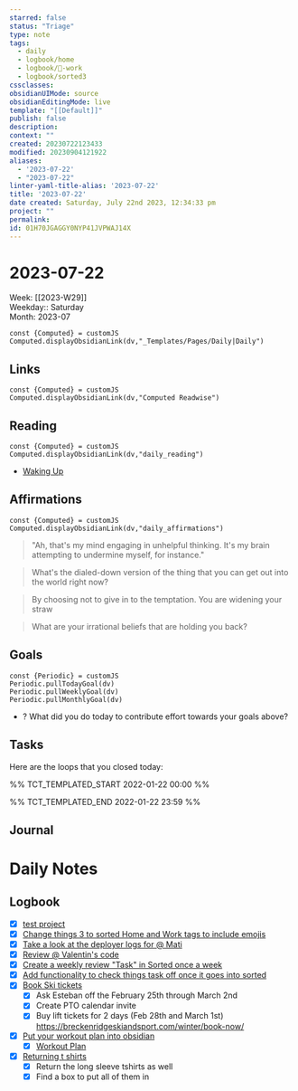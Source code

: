 ```yaml
---
starred: false
status: "Triage"
type: note
tags:
  - daily
  - logbook/home
  - logbook/👔-work
  - logbook/sorted3
cssclasses: 
obsidianUIMode: source
obsidianEditingMode: live
template: "[[Default]]"
publish: false
description: 
context: ""
created: 20230722123433
modified: 20230904121922
aliases:
  - '2023-07-22'
  - "2023-07-22"
linter-yaml-title-alias: '2023-07-22'
title: '2023-07-22'
date created: Saturday, July 22nd 2023, 12:34:33 pm
project: ""
permalink: 
id: 01H70JGAGGY0NYP41JVPWAJ14X
---
```


# 2023-07-22

Week: [[2023-W29]]  
Weekday:: Saturday  
Month: 2023-07

```dataviewjs
const {Computed} = customJS
Computed.displayObsidianLink(dv,"_Templates/Pages/Daily|Daily")
```

## Links

```dataviewjs
const {Computed} = customJS
Computed.displayObsidianLink(dv,"Computed Readwise")
```

## Reading

```dataviewjs
const {Computed} = customJS
Computed.displayObsidianLink(dv,"daily_reading")
```
- [Waking Up]( https://read.readwise.io/read/01gjr2j724698ts9z7mbyxz63z)


## Affirmations

```dataviewjs
const {Computed} = customJS
Computed.displayObsidianLink(dv,"daily_affirmations")
```

> "Ah, that's my mind engaging in unhelpful thinking. It's my brain attempting to undermine myself, for instance."

> What's the dialed-down version of the thing that you can get out into the world right now?

> By choosing not to give in to the temptation. You are widening your straw

> What are your irrational beliefs that are holding you back?

## Goals

```dataviewjs
const {Periodic} = customJS
Periodic.pullTodayGoal(dv)
Periodic.pullWeeklyGoal(dv)
Periodic.pullMonthlyGoal(dv)
```
- ? What did you do today to contribute effort towards your goals above?

## Tasks

Here are the loops that you closed today:

%% TCT_TEMPLATED_START 2022-01-22 00:00 %%

%% TCT_TEMPLATED_END 2022-01-22 23:59 %%

## Journal



# Daily Notes


## Logbook
- [x] [test project](things:///show?id=CeFR71iAADih2xMYHFXe3m)
- [x] [Change things 3 to sorted Home and Work tags to include emojis](things:///show?id=5VPrf2bMxGYcuw9jTUYLoq)
- [x] [Take a look at the deployer logs for @ Mati](things:///show?id=FJp3jB3VV3B7JQuaaeeZzZ)
- [x] [Review @ Valentin's code](things:///show?id=VKboFsFYRqdeHLGfaCQyXW)
- [x] [Create a weekly review "Task" in Sorted once a week](things:///show?id=SHT9rcdBwdbpQQ49A8HC2p)
- [x] [Add functionality to check things task off once it goes into sorted](things:///show?id=45fg5kD5tFegYVsvw2P4ex)
- [x] [Book Ski tickets](things:///show?id=CFAYLKmrAAF9SH85716MZu)
	- [x] Ask Esteban off the February 25th through March 2nd
	- [x] Create PTO calendar invite
	- [x] Buy lift tickets for 2 days (Feb 28th and March 1st) <https://breckenridgeskiandsport.com/winter/book-now/>
- [x] [Put your workout plan into obsidian](things:///show?id=63EkiKWxM77kXRMRSWX66K)
	- [x] [Workout Plan](obsidian://open?vault=knowledge&file=notes%2FWorkout%20Plan)
- [x] [Returning t shirts](things:///show?id=SSZovCqy2H2uGeBHu45nak)
	- [x] Return the long sleeve tshirts as well
	- [x] Find a box to put all of them in
